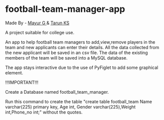 # football-team-manager-app
Made By - <a href="https://github.com/ThePerkyFellow"> Mayur G </a> & <a href="https://github.com/guitaruser"> Tarun KS </a>

A project suitable for college use.

An app to help football team managers to add,view,remove players in the team and new applicants can enter their details. 
All the data collected from the new applicant will be saved in an csv file.
The data of the existing members of the team will be saved into a MySQL database.

The app stays interactive due to the use of PyFiglet to add some graphical element.

!!!IMPORTANT!!!

Create a Database named football_team_manager.

Run this command to create the table "create table football_team Name varchar(225) primary key, Age int, Gender varchar(225),Weight int,Phone_no int;" without the quotes.

